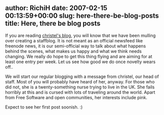 author: RichiH
date: 2007-02-15 00:13:59+00:00
slug: here-there-be-blog-posts
title: Here, there be blog posts
---

If you are reading [christel's blog](http://blog.simplychristel.net/), you will know that we have been mulling over creating a staffblog. It is not meant as an official newsfeed like freenode news, it is our semi-official way to talk about what happens behind the scenes, what makes us happy and what we think needs changing. We really do hope to get this thing flying and are aiming for at least one entry per week. Let us see how good we do once novelty wears off..

We will start our regular blogging with a message from christel, our head of staff. Most of you will probably have heard of her, anyway. For those who did not, she is a twenty-something nurse trying to live in the UK. She fails horribly at this and is cursed with lots of traveling around the world. Apart from Free Software and open communities, her interests include pink.

Expect to see her first post soonish. :)
